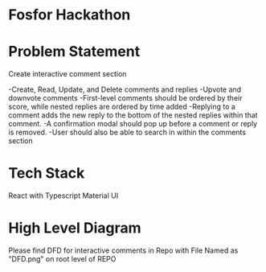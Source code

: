 # Fosfor Hackathon

# Problem Statement

Create interactive comment section

-Create, Read, Update, and Delete comments and replies
-Upvote and downvote comments
-First-level comments should be ordered by their score, while nested replies are ordered by
time added
-Replying to a comment adds the new reply to the bottom of the nested replies within that
comment.
-A confirmation modal should pop up before a comment or reply is removed.
-User should also be able to search in within the comments section

# Tech Stack

React with Typescript
Material UI

# High Level Diagram

Please find DFD for interactive comments in Repo with File Named as "DFD.png" on root level of REPO
